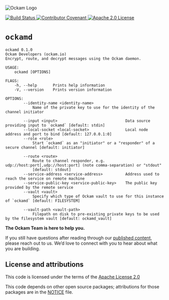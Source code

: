 ![Ockam Logo](https://www.ockam.io/0dc9e19beab4d96b8350d09be78361df/logo_white_background_preview.svg)

<p>
<a href="https://dev.azure.com/ockam-network/ockam/_build/latest?definitionId=10?branchName=develop">
<img alt="Build Status"
  src="https://dev.azure.com/ockam-network/ockam/_apis/build/status/ockam-network.ockam?branchName=develop">
</a>

<a href="https://www.ockam.io/learn/guides/team/conduct/">
<img alt="Contributor Covenant"
  src="https://img.shields.io/badge/Contributor%20Covenant-v2.0%20adopted-ff69b4.svg">
</a>

<a href="LICENSE">
<img alt="Apache 2.0 License"
  src="https://img.shields.io/badge/License-Apache%202.0-blue.svg?style=flat-square">
</a>
</p>

# `ockamd` 


```
ockamd 0.1.0
Ockam Developers (ockam.io)
Encrypt, route, and decrypt messages using the Ockam daemon.

USAGE:
    ockamd [OPTIONS]

FLAGS:
    -h, --help       Prints help information
    -V, --version    Prints version information

OPTIONS:
        --identity-name <identity-name>
            Name of the private key to use for the identity of the channel initiator

        --input <input>                              Data source providing input to `ockamd` [default: stdin]
        --local-socket <local-socket>                Local node address and port to bind [default: 127.0.0.1:0]
        --role <role>
            Start `ockamd` as an "initiator" or a "responder" of a secure channel [default: initiator]

        --route <route>
            Route to channel responder, e.g. udp://host:port[,udp://host:port] (note comma-separation) or "stdout"
            [default: stdout]
        --service-address <service-address>          Address used to reach the service on remote machine
        --service-public-key <service-public-key>    The public key provided by the remote service
        --vault <vault>
            Specify which type of Ockam vault to use for this instance of `ockamd` [default: FILESYSTEM]

        --vault-path <vault-path>
            Filepath on disk to pre-existing private keys to be used by the filesystem vault [default: ockamd_vault]
```


**The Ockam Team is here to help you.**

If you still have questions after reading through our
[published content](https://www.ockam.io/learn), please reach out to us. We’d
love to connect with you to hear about what you are building.

## License and attributions

This code is licensed under the terms of the [Apache License 2.0](LICENSE)

This code depends on other open source packages; attributions for those
packages are in the [NOTICE](NOTICE) file.
